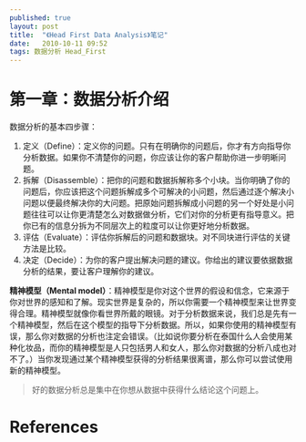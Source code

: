 ```yaml
---
published: true
layout: post
title:  "《Head First Data Analysis》笔记"
date:   2010-10-11 09:52
tags: 数据分析 Head_First
---
```


# 第一章：数据分析介绍

数据分析的基本四步骤：

1. 定义（Define）：定义你的问题。只有在明确你的问题后，你才有方向指导你分析数据。如果你不清楚你的问题，你应该让你的客户帮助你进一步明晰问题。
2. 拆解（Disassemble）：把你的问题和数据拆解称多个小块。当你明确了你的问题后，你应该把这个问题拆解成多个可解决的小问题，然后通过逐个解决小问题以便最终解决你的大问题。把原始问题拆解成小问题的另一个好处是小问题往往可以让你更清楚怎么对数据做分析，它们对你的分析更有指导意义。把你已有的信息分拆为不同层次上的粒度可以让你更好地分析数据。
3. 评估（Evaluate）：评估你拆解后的问题和数据块。对不同块进行评估的关键方法是比较。
4. 决定（Decide）：为你的客户提出解决问题的建议。你给出的建议要依据数据分析的结果，要让客户理解你的建议。

**精神模型（Mental model）**：精神模型是你对这个世界的假设和信念，它来源于你对世界的感知和了解。现实世界是复杂的，所以你需要一个精神模型来让世界变得合理。精神模型就像你看世界所戴的眼镜。对于分析数据来说，我们总是先有一个精神模型，然后在这个模型的指导下分析数据。所以，如果你使用的精神模型有误，那么你对数据的分析也注定会错误。（比如说你要分析在泰国什么人会使用某种化妆品，而你的精神模型是人只包括男人和女人，那么你对数据的分析八成也对不了。）当你发现通过某个精神模型获得的分析结果很离谱，那么你可以尝试使用新的精神模型。

> 好的数据分析总是集中在你想从数据中获得什么结论这个问题上。

# References

[^xuxin]: 于俊燕，《资本传奇•徐新》，中华工商联合出版社，2008年。
